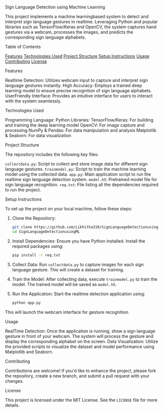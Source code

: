Sign Language Detection using Machine Learning

This project implements a machine learningbased system to detect and interpret sign language gestures in realtime. Leveraging Python and popular libraries such as TensorFlow/Keras and OpenCV, the system captures hand gestures via a webcam, processes the images, and predicts the corresponding sign language alphabets.

 Table of Contents

 [Features](#features)
 [Technologies Used](#technologiesused)
 [Project Structure](#projectstructure)
 [Setup Instructions](#setupinstructions)
 [Usage](#usage)
 [Contributing](#contributing)
 [License](#license)

 Features

 Realtime Detection: Utilizes webcam input to capture and interpret sign language gestures instantly.
 High Accuracy: Employs a trained deep learning model to ensure precise recognition of sign language alphabets.
 UserFriendly Interface: Provides an intuitive interface for users to interact with the system seamlessly.

 Technologies Used

 Programming Language: Python
 Libraries:
   TensorFlow/Keras: For building and training the deep learning model
   OpenCV: For image capture and processing
   NumPy & Pandas: For data manipulation and analysis
   Matplotlib & Seaborn: For data visualization

 Project Structure

The repository includes the following key files:

 `collectdata.py`: Script to collect and store image data for different sign language gestures.
 `trainmodel.py`: Script to train the machine learning model using the collected data.
 `app.py`: Main application script to run the realtime sign language detection system.
 `model.h5`: Pretrained model file for sign language recognition.
 `req.txt`: File listing all the dependencies required to run the project.

 Setup Instructions

To set up the project on your local machine, follow these steps:

1. Clone the Repository:
   ```bash
   git clone https://github.com/Likhitha310/SignLanguageDetectionusingML.git
   cd SignLanguageDetectionusingML
   ```


2. Install Dependencies:
   Ensure you have Python installed. Install the required packages using:
   ```bash
   pip install -r req.txt
   ```


3. Collect Data:
   Run `collectdata.py` to capture images for each sign language gesture. This will create a dataset for training.

4. Train the Model:
   After collecting data, execute `trainmodel.py` to train the model. The trained model will be saved as `model.h5`.

5. Run the Application:
   Start the realtime detection application using:
   ```bash
   python app.py
   ```

 This will launch the webcam interface for gesture recognition.

 Usage

 RealTime Detection: Once the application is running, show a sign language gesture in front of your webcam. The system will process the gesture and display the corresponding alphabet on the screen.
 Data Visualization: Utilize the provided scripts to visualize the dataset and model performance using Matplotlib and Seaborn.

 Contributing

Contributions are welcome! If you'd like to enhance the project, please fork the repository, create a new branch, and submit a pull request with your changes.

 License

This project is licensed under the MIT License. See the `LICENSE` file for more details.
